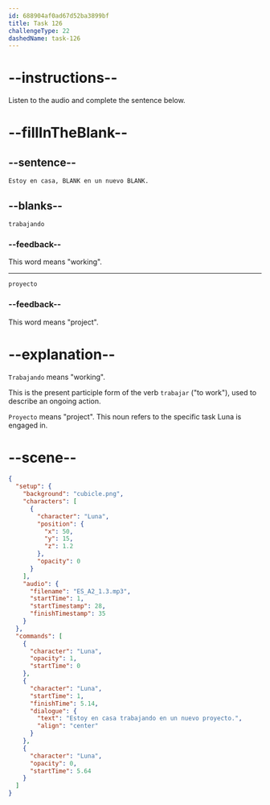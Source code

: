 ```yaml
---
id: 688904af0ad67d52ba3899bf
title: Task 126
challengeType: 22
dashedName: task-126
---
```


<!-- Luna: Estoy en casa, trabajando en un nuevo proyecto. -->

# --instructions--

Listen to the audio and complete the sentence below.

# --fillInTheBlank--

## --sentence--

`Estoy en casa, BLANK en un nuevo BLANK.`

## --blanks--

`trabajando`

### --feedback--

This word means "working".

---

`proyecto`

### --feedback--

This word means "project".

# --explanation--

`Trabajando` means "working". 

This is the present participle form of the verb `trabajar` ("to work"), used to describe an ongoing action.

`Proyecto` means "project". This noun refers to the specific task Luna is engaged in.

# --scene--

```json
{
  "setup": {
    "background": "cubicle.png",
    "characters": [
      {
        "character": "Luna",
        "position": {
          "x": 50,
          "y": 15,
          "z": 1.2
        },
        "opacity": 0
      }
    ],
    "audio": {
      "filename": "ES_A2_1.3.mp3",
      "startTime": 1,
      "startTimestamp": 28,
      "finishTimestamp": 35
    }
  },
  "commands": [
    {
      "character": "Luna",
      "opacity": 1,
      "startTime": 0
    },
    {
      "character": "Luna",
      "startTime": 1,
      "finishTime": 5.14,
      "dialogue": {
        "text": "Estoy en casa trabajando en un nuevo proyecto.",
        "align": "center"
      }
    },
    {
      "character": "Luna",
      "opacity": 0,
      "startTime": 5.64
    }
  ]
}
```
